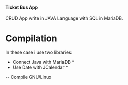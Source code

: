####	Ticket Bus App	####

CRUD App write in JAVA Language with SQL in MariaDB.


# Compilation

In these case i use two libraries:

* Connect Java with MariaDB *
* Use Date with JCalendar *

-- Compile GNU/Linux


